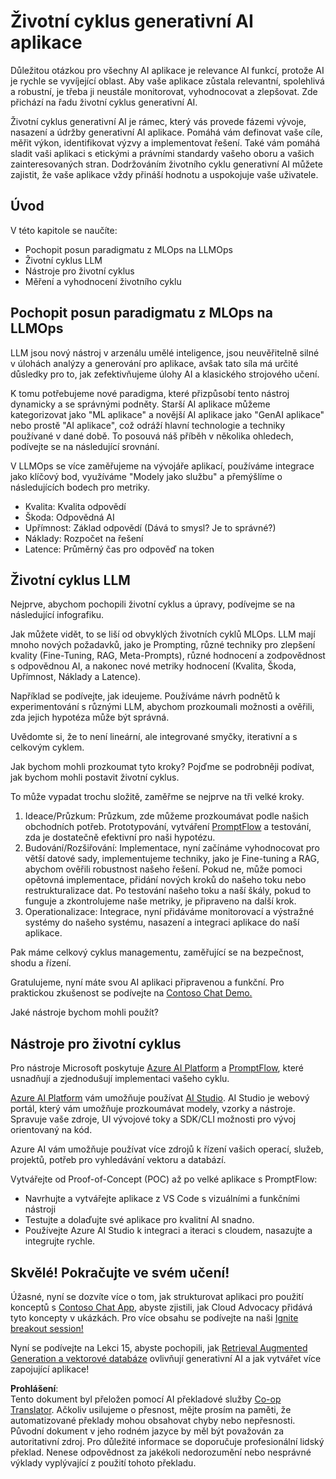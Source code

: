 <!--
CO_OP_TRANSLATOR_METADATA:
{
  "original_hash": "27a5347a5022d5ef0a72ab029b03526a",
  "translation_date": "2025-05-20T00:55:18+00:00",
  "source_file": "14-the-generative-ai-application-lifecycle/README.md",
  "language_code": "cs"
}
-->
# Životní cyklus generativní AI aplikace

Důležitou otázkou pro všechny AI aplikace je relevance AI funkcí, protože AI je rychle se vyvíjející oblast. Aby vaše aplikace zůstala relevantní, spolehlivá a robustní, je třeba ji neustále monitorovat, vyhodnocovat a zlepšovat. Zde přichází na řadu životní cyklus generativní AI.

Životní cyklus generativní AI je rámec, který vás provede fázemi vývoje, nasazení a údržby generativní AI aplikace. Pomáhá vám definovat vaše cíle, měřit výkon, identifikovat výzvy a implementovat řešení. Také vám pomáhá sladit vaši aplikaci s etickými a právními standardy vašeho oboru a vašich zainteresovaných stran. Dodržováním životního cyklu generativní AI můžete zajistit, že vaše aplikace vždy přináší hodnotu a uspokojuje vaše uživatele.

## Úvod

V této kapitole se naučíte:

- Pochopit posun paradigmatu z MLOps na LLMOps
- Životní cyklus LLM
- Nástroje pro životní cyklus
- Měření a vyhodnocení životního cyklu

## Pochopit posun paradigmatu z MLOps na LLMOps

LLM jsou nový nástroj v arzenálu umělé inteligence, jsou neuvěřitelně silné v úlohách analýzy a generování pro aplikace, avšak tato síla má určité důsledky pro to, jak zefektivňujeme úlohy AI a klasického strojového učení.

K tomu potřebujeme nové paradigma, které přizpůsobí tento nástroj dynamicky a se správnými podněty. Starší AI aplikace můžeme kategorizovat jako "ML aplikace" a novější AI aplikace jako "GenAI aplikace" nebo prostě "AI aplikace", což odráží hlavní technologie a techniky používané v dané době. To posouvá náš příběh v několika ohledech, podívejte se na následující srovnání.

V LLMOps se více zaměřujeme na vývojáře aplikací, používáme integrace jako klíčový bod, využíváme "Modely jako službu" a přemýšlíme o následujících bodech pro metriky.

- Kvalita: Kvalita odpovědí
- Škoda: Odpovědná AI
- Upřímnost: Základ odpovědí (Dává to smysl? Je to správné?)
- Náklady: Rozpočet na řešení
- Latence: Průměrný čas pro odpověď na token

## Životní cyklus LLM

Nejprve, abychom pochopili životní cyklus a úpravy, podívejme se na následující infografiku.

Jak můžete vidět, to se liší od obvyklých životních cyklů MLOps. LLM mají mnoho nových požadavků, jako je Prompting, různé techniky pro zlepšení kvality (Fine-Tuning, RAG, Meta-Prompts), různé hodnocení a zodpovědnost s odpovědnou AI, a nakonec nové metriky hodnocení (Kvalita, Škoda, Upřímnost, Náklady a Latence).

Například se podívejte, jak ideujeme. Používáme návrh podnětů k experimentování s různými LLM, abychom prozkoumali možnosti a ověřili, zda jejich hypotéza může být správná.

Uvědomte si, že to není lineární, ale integrované smyčky, iterativní a s celkovým cyklem.

Jak bychom mohli prozkoumat tyto kroky? Pojďme se podrobněji podívat, jak bychom mohli postavit životní cyklus.

To může vypadat trochu složitě, zaměřme se nejprve na tři velké kroky.

1. Ideace/Průzkum: Průzkum, zde můžeme prozkoumávat podle našich obchodních potřeb. Prototypování, vytváření [PromptFlow](https://microsoft.github.io/promptflow/index.html?WT.mc_id=academic-105485-koreyst) a testování, zda je dostatečně efektivní pro naši hypotézu.
2. Budování/Rozšiřování: Implementace, nyní začínáme vyhodnocovat pro větší datové sady, implementujeme techniky, jako je Fine-tuning a RAG, abychom ověřili robustnost našeho řešení. Pokud ne, může pomoci opětovná implementace, přidání nových kroků do našeho toku nebo restrukturalizace dat. Po testování našeho toku a naší škály, pokud to funguje a zkontrolujeme naše metriky, je připraveno na další krok.
3. Operationalizace: Integrace, nyní přidáváme monitorovací a výstražné systémy do našeho systému, nasazení a integraci aplikace do naší aplikace.

Pak máme celkový cyklus managementu, zaměřující se na bezpečnost, shodu a řízení.

Gratulujeme, nyní máte svou AI aplikaci připravenou a funkční. Pro praktickou zkušenost se podívejte na [Contoso Chat Demo.](https://nitya.github.io/contoso-chat/?WT.mc_id=academic-105485-koreys)

Jaké nástroje bychom mohli použít?

## Nástroje pro životní cyklus

Pro nástroje Microsoft poskytuje [Azure AI Platform](https://azure.microsoft.com/solutions/ai/?WT.mc_id=academic-105485-koreys) a [PromptFlow](https://microsoft.github.io/promptflow/index.html?WT.mc_id=academic-105485-koreyst), které usnadňují a zjednodušují implementaci vašeho cyklu.

[Azure AI Platform](https://azure.microsoft.com/solutions/ai/?WT.mc_id=academic-105485-koreys) vám umožňuje používat [AI Studio](https://ai.azure.com/?WT.mc_id=academic-105485-koreys). AI Studio je webový portál, který vám umožňuje prozkoumávat modely, vzorky a nástroje. Spravuje vaše zdroje, UI vývojové toky a SDK/CLI možnosti pro vývoj orientovaný na kód.

Azure AI vám umožňuje používat více zdrojů k řízení vašich operací, služeb, projektů, potřeb pro vyhledávání vektoru a databází.

Vytvářejte od Proof-of-Concept (POC) až po velké aplikace s PromptFlow:

- Navrhujte a vytvářejte aplikace z VS Code s vizuálními a funkčními nástroji
- Testujte a dolaďujte své aplikace pro kvalitní AI snadno.
- Používejte Azure AI Studio k integraci a iteraci s cloudem, nasazujte a integrujte rychle.

## Skvělé! Pokračujte ve svém učení!

Úžasné, nyní se dozvíte více o tom, jak strukturovat aplikaci pro použití konceptů s [Contoso Chat App](https://nitya.github.io/contoso-chat/?WT.mc_id=academic-105485-koreyst), abyste zjistili, jak Cloud Advocacy přidává tyto koncepty v ukázkách. Pro více obsahu se podívejte na naši [Ignite breakout session!
](https://www.youtube.com/watch?v=DdOylyrTOWg)

Nyní se podívejte na Lekci 15, abyste pochopili, jak [Retrieval Augmented Generation a vektorové databáze](../15-rag-and-vector-databases/README.md?WT.mc_id=academic-105485-koreyst) ovlivňují generativní AI a jak vytvářet více zapojující aplikace!

**Prohlášení**:  
Tento dokument byl přeložen pomocí AI překladové služby [Co-op Translator](https://github.com/Azure/co-op-translator). Ačkoliv usilujeme o přesnost, mějte prosím na paměti, že automatizované překlady mohou obsahovat chyby nebo nepřesnosti. Původní dokument v jeho rodném jazyce by měl být považován za autoritativní zdroj. Pro důležité informace se doporučuje profesionální lidský překlad. Nenese odpovědnost za jakékoli nedorozumění nebo nesprávné výklady vyplývající z použití tohoto překladu.